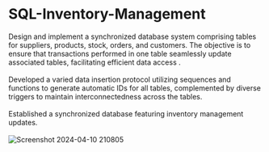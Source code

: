 # SQL-Inventory-Management
Design and implement a synchronized database system
comprising tables for suppliers, products, stock, orders, and customers. The objective is to ensure that
transactions performed in one table seamlessly update
associated tables, facilitating efficient data access .  <br>  <br>Developed a varied data insertion protocol utilizing
sequences and functions to generate automatic IDs for
all tables, complemented by diverse triggers to maintain
interconnectedness across the tables.<br>  <br> Established a synchronized database featuring inventory
management updates.<br>  <br> ![Screenshot 2024-04-10 210805](https://github.com/DeepanshiGandhi15/SQL-Inventory-Management/assets/158074219/a42857d3-ba30-4a4b-8faa-7d32e505a8f6)
